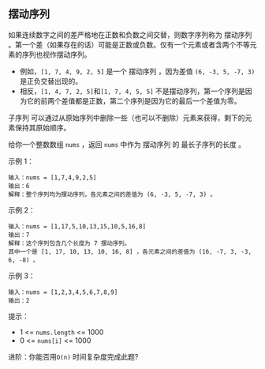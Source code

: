## 摆动序列

如果连续数字之间的差严格地在正数和负数之间交替，则数字序列称为 摆动序列 。第一个差（如果存在的话）可能是正数或负数。仅有一个元素或者含两个不等元素的序列也视作摆动序列。

* 例如，`[1, 7, 4, 9, 2, 5]` 是一个 摆动序列 ，因为差值 `(6, -3, 5, -7, 3)`是正负交替出现的。
* 相反，`[1, 4, 7, 2, 5]`和`[1, 7, 4, 5, 5]` 不是摆动序列，第一个序列是因为它的前两个差值都是正数，第二个序列是因为它的最后一个差值为零。

子序列 可以通过从原始序列中删除一些（也可以不删除）元素来获得，剩下的元素保持其原始顺序。

给你一个整数数组 `nums` ，返回 `nums` 中作为 摆动序列 的 最长子序列的长度 。

示例 1：

```
输入：nums = [1,7,4,9,2,5]
输出：6
解释：整个序列均为摆动序列，各元素之间的差值为 (6, -3, 5, -7, 3) 。
```

示例 2：

```
输入：nums = [1,17,5,10,13,15,10,5,16,8]
输出：7
解释：这个序列包含几个长度为 7 摆动序列。
其中一个是 [1, 17, 10, 13, 10, 16, 8] ，各元素之间的差值为 (16, -7, 3, -3, 6, -8) 。
```

示例 3：

```
输入：nums = [1,2,3,4,5,6,7,8,9]
输出：2
```

提示：

* 1 <= `nums.length` <= 1000
* 0 <= `nums[i]` <= 1000


进阶：你能否用`O(n)` 时间复杂度完成此题?